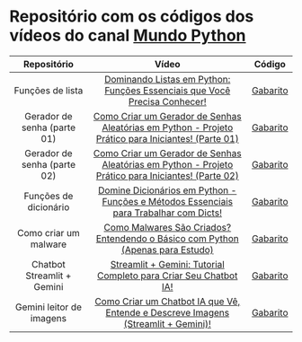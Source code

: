 # Repositório com os códigos dos vídeos do canal [Mundo Python](https://www.youtube.com/@Mundo_Python)

|Repositório|Vídeo|Código|
|:-:|:-:|:-:|
|Funções de lista|[Dominando Listas em Python: Funções Essenciais que Você Precisa Conhecer!](https://www.youtube.com/watch?v=Ai0D1J95VxQ)|[Gabarito](https://github.com/GTL98/canal_mundo_python/blob/main/Fun%C3%A7%C3%B5es%20de%20lista/funcoes_lista.ipynb)|
|Gerador de senha (parte 01)|[Como Criar um Gerador de Senhas Aleatórias em Python - Projeto Prático para Iniciantes! (Parte 01)](https://www.youtube.com/watch?v=-jtGlABg-9c)|[Gabarito](https://github.com/GTL98/canal_mundo_python/tree/main/Gerador%20de%20senha/Parte%2001)|
|Gerador de senha (parte 02)|[Como Criar um Gerador de Senhas Aleatórias em Python - Projeto Prático para Iniciantes! (Parte 02)](https://www.youtube.com/watch?v=F6EqpxK09ss)|[Gabarito](https://github.com/GTL98/canal_mundo_python/tree/main/Gerador%20de%20senha/Parte%202)|
|Funções de dicionário|[Domine Dicionários em Python - Funções e Métodos Essenciais para Trabalhar com Dicts!](https://www.youtube.com/watch?v=3GgWWfm9FmY)|[Gabarito](https://github.com/GTL98/canal_mundo_python/blob/main/Fun%C3%A7%C3%B5es%20de%20dicion%C3%A1rio/metodos_dicionario.ipynb)|
|Como criar um malware|[Como Malwares São Criados? Entendendo o Básico com Python (Apenas para Estudo)](https://www.youtube.com/watch?v=G2_gfBwRoEc)|[Gabarito](https://github.com/GTL98/canal_mundo_python/tree/main/Como%20criar%20um%20malware)|
|Chatbot Streamlit + Gemini|[Streamlit + Gemini: Tutorial Completo para Criar Seu Chatbot IA!](https://www.youtube.com/watch?v=FAWwi4LQjLM)|[Gabarito](https://github.com/GTL98/canal_mundo_python/blob/main/Chatbot%20Streamlit%20%2B%20Gemini/chat_gemini.py)|
|Gemini leitor de imagens|[Como Criar um Chatbot IA que Vê, Entende e Descreve Imagens (Streamlit + Gemini)!](https://www.youtube.com/watch?v=sJEZcXHmZq0)|[Gabarito](https://github.com/GTL98/canal_mundo_python/tree/main/Gemini%20leitor%20de%20imagens)


